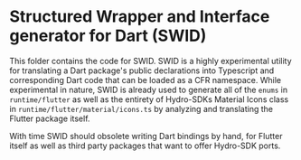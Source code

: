 # Structured Wrapper and Interface generator for Dart (SWID)

This folder contains the code for SWID. SWID is a highly experimental utility for translating a Dart package's public declarations into Typescript and corresponding Dart code that can be loaded as a CFR namespace. While experimental in nature, SWID is already used to generate all of the `enums` in `runtime/flutter` as well as the entirety of Hydro-SDKs Material Icons class in `runtime/flutter/material/icons.ts` by analyzing and translating the Flutter package itself.

With time SWID should obsolete writing Dart bindings by hand, for Flutter itself as well as third party packages that want to offer Hydro-SDK ports.